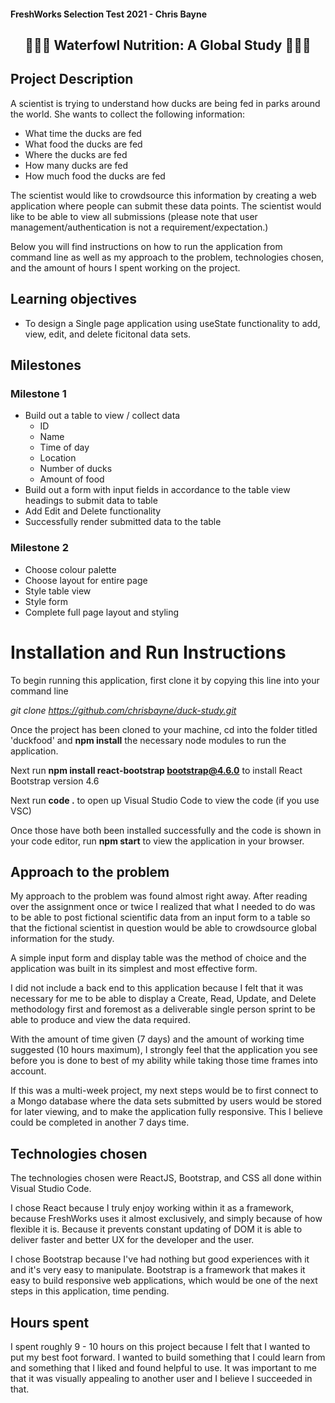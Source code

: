 #### FreshWorks Selection Test 2021 - Chris Bayne

<div align="center">

## :duck::duck::duck: Waterfowl Nutrition: A Global Study :duck::duck::duck:

</div>

## Project Description
A scientist is trying to understand how ducks are being fed in parks around the world. She wants to collect the following information:

- What time the ducks are fed
- What food the ducks are fed
- Where the ducks are fed
- How many ducks are fed
- How much food the ducks are fed

The scientist would like to crowdsource this information by creating a web application where
people can submit these data points. The scientist would like to be able to view all submissions
(please note that user management/authentication is not a requirement/expectation.)

Below you will find instructions on how to run the application from command line as well as my approach to the problem, technologies chosen,
and the amount of hours I spent working on the project.

## Learning objectives
- To design a Single page application using useState functionality to add, view, edit, and delete ficitonal data sets.

## Milestones
### Milestone 1
- Build out a table to view / collect data
    - ID
    - Name
    - Time of day
    - Location
    - Number of ducks
    - Amount of food
- Build out a form with input fields in accordance to the table view headings to submit data to table
- Add Edit and Delete functionality
- Successfully render submitted data to the table

### Milestone 2
- Choose colour palette
- Choose layout for entire page 
- Style table view
- Style form
- Complete full page layout and styling


# Installation and Run Instructions

To begin running this application, first clone it by copying this line into your command line

<i>git clone https://github.com/chrisbayne/duck-study.git</i>

Once the project has been cloned to your machine, cd into the folder titled 'duckfood' and <b>npm install</b> the necessary node modules to run the application.

Next run <b>npm install react-bootstrap bootstrap@4.6.0</b> to install React Bootstrap version 4.6

Next run <b>code .</b> to open up Visual Studio Code to view the code (if you use VSC)

Once those have both been installed successfully and the code is shown in your code editor, run <b>npm start</b> to view the application in your browser.



## Approach to the problem
My approach to the problem was found almost right away. After reading over the assignment once or twice I realized that what I needed to do was to be able to post fictional scientific data from an input form to a table so that the fictional scientist in question would be able to crowdsource global information for the study.

A simple input form and display table was the method of choice and the application was built in its simplest and most effective form.

I did not include a back end to this application because I felt that it was necessary for me to be able to display a Create, Read, Update, and Delete methodology first and foremost as a deliverable single person sprint to be able to produce and view the data required. 

With the amount of time given (7 days) and the amount of working time suggested (10 hours maximum), I strongly feel that the application you see before you is done to best of my ability while taking those time frames into account.

If this was a multi-week project, my next steps would be to first connect to a Mongo database where the data sets submitted by users would be stored for later viewing, and to make the application fully responsive. This I believe could be completed in another 7 days time.

## Technologies chosen
The technologies chosen were ReactJS, Bootstrap, and CSS all done within Visual Studio Code. 

I chose React because I truly enjoy working within it as a framework, because FreshWorks uses it almost exclusively, and simply because of how flexible it is. Because it prevents constant updating of DOM it is able to deliver faster and better UX for the developer and the user.

I chose Bootstrap because I've had nothing but good experiences with it and it's very easy to manipulate. Bootstrap is a framework that makes it easy to build responsive web applications, which would be one of the next steps in this application, time pending.

## Hours spent
I spent roughly 9 - 10 hours on this project because I felt that I wanted to put my best foot forward. I wanted to build something that I could learn from and something that I liked and found helpful to use. It was important to me that it was visually appealing to another user and I believe I succeeded in that.

